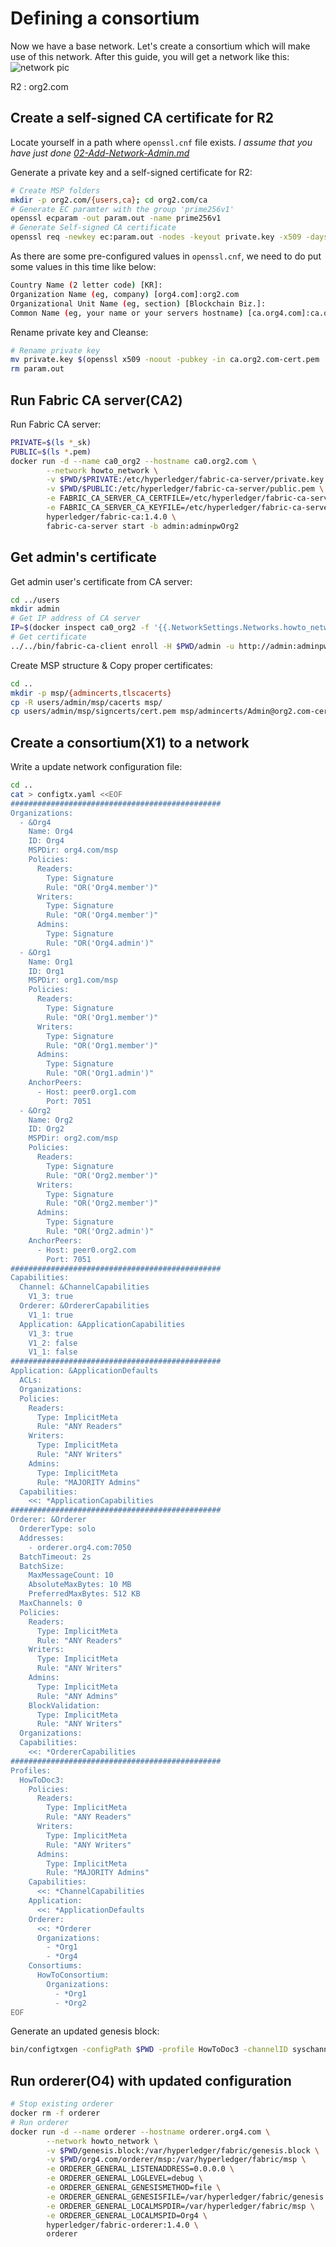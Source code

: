 # Defining a consortium

Now we have a base network.
Let's create a consortium which will make use of this network.
After this guide, you will get a network like this:
![network pic](https://hyperledger-fabric.readthedocs.io/en/release-1.3/_images/network.diagram.3.png "Target network - 03")

R2 : org2.com

## Create a self-signed CA certificate for R2

Locate yourself in a path where `openssl.cnf` file exists.
*I assume that you have just done [02-Add-Network-Admin.md](https://github.com/ChoiSD/how-to-Hyperledger-Fabric/blob/master/Docs/Build-From-Scratch/02-Add-Network-Admin.md)*

Generate a private key and a self-signed certificate for R2:

```bash
# Create MSP folders
mkdir -p org2.com/{users,ca}; cd org2.com/ca
# Generate EC paramter with the group 'prime256v1'
openssl ecparam -out param.out -name prime256v1
# Generate Self-signed CA certificate
openssl req -newkey ec:param.out -nodes -keyout private.key -x509 -days 3650 -out ca.org2.com-cert.pem -extensions v3_user -config ../../openssl.cnf
```

As there are some pre-configured values in `openssl.cnf`, we need to do put some values in this time like below:

```bash
Country Name (2 letter code) [KR]:
Organization Name (eg, company) [org4.com]:org2.com
Organizational Unit Name (eg, section) [Blockchain Biz.]:
Common Name (eg, your name or your servers hostname) [ca.org4.com]:ca.org2.com
```

Rename private key and Cleanse:

```bash
# Rename private key
mv private.key $(openssl x509 -noout -pubkey -in ca.org2.com-cert.pem | openssl asn1parse -strparse 23 -in - | openssl dgst -sha256 | awk '{print $2}')_sk
rm param.out
```

## Run Fabric CA server(CA2)

Run Fabric CA server:

```bash
PRIVATE=$(ls *_sk)
PUBLIC=$(ls *.pem)
docker run -d --name ca0_org2 --hostname ca0.org2.com \
        --network howto_network \
        -v $PWD/$PRIVATE:/etc/hyperledger/fabric-ca-server/private.key \
        -v $PWD/$PUBLIC:/etc/hyperledger/fabric-ca-server/public.pem \
        -e FABRIC_CA_SERVER_CA_CERTFILE=/etc/hyperledger/fabric-ca-server/public.pem \
        -e FABRIC_CA_SERVER_CA_KEYFILE=/etc/hyperledger/fabric-ca-server/private.key \
        hyperledger/fabric-ca:1.4.0 \
        fabric-ca-server start -b admin:adminpwOrg2
```

## Get admin's certificate

Get admin user's certificate from CA server:

```bash
cd ../users
mkdir admin
# Get IP address of CA server
IP=$(docker inspect ca0_org2 -f '{{.NetworkSettings.Networks.howto_network.IPAddress}}')
# Get certificate
../../bin/fabric-ca-client enroll -H $PWD/admin -u http://admin:adminpwOrg2@${IP}:7054 --csr.names C=KR,ST=Seoul,L=Gangdong-gu,O=org2.com
```

Create MSP structure & Copy proper certificates:

```bash
cd ..
mkdir -p msp/{admincerts,tlscacerts}
cp -R users/admin/msp/cacerts msp/
cp users/admin/msp/signcerts/cert.pem msp/admincerts/Admin@org2.com-cert.pem
```

## Create a consortium(X1) to a network

Write a update network configuration file:

```bash
cd ..
cat > configtx.yaml <<EOF
###############################################
Organizations:
  - &Org4
    Name: Org4
    ID: Org4
    MSPDir: org4.com/msp
    Policies:
      Readers:
        Type: Signature
        Rule: "OR('Org4.member')"
      Writers:
        Type: Signature
        Rule: "OR('Org4.member')"
      Admins:
        Type: Signature
        Rule: "OR('Org4.admin')"
  - &Org1
    Name: Org1
    ID: Org1
    MSPDir: org1.com/msp
    Policies:
      Readers:
        Type: Signature
        Rule: "OR('Org1.member')"
      Writers:
        Type: Signature
        Rule: "OR('Org1.member')"
      Admins:
        Type: Signature
        Rule: "OR('Org1.admin')"
    AnchorPeers:
      - Host: peer0.org1.com
        Port: 7051
  - &Org2
    Name: Org2
    ID: Org2
    MSPDir: org2.com/msp
    Policies:
      Readers:
        Type: Signature
        Rule: "OR('Org2.member')"
      Writers:
        Type: Signature
        Rule: "OR('Org2.member')"
      Admins:
        Type: Signature
        Rule: "OR('Org2.admin')"
    AnchorPeers:
      - Host: peer0.org2.com
        Port: 7051
###############################################
Capabilities:
  Channel: &ChannelCapabilities
    V1_3: true
  Orderer: &OrdererCapabilities
    V1_1: true
  Application: &ApplicationCapabilities
    V1_3: true
    V1_2: false
    V1_1: false
###############################################
Application: &ApplicationDefaults
  ACLs:
  Organizations:
  Policies:
    Readers:
      Type: ImplicitMeta
      Rule: "ANY Readers"
    Writers:
      Type: ImplicitMeta
      Rule: "ANY Writers"
    Admins:
      Type: ImplicitMeta
      Rule: "MAJORITY Admins"
  Capabilities:
    <<: *ApplicationCapabilities
###############################################
Orderer: &Orderer
  OrdererType: solo
  Addresses:
    - orderer.org4.com:7050
  BatchTimeout: 2s
  BatchSize:
    MaxMessageCount: 10
    AbsoluteMaxBytes: 10 MB
    PreferredMaxBytes: 512 KB
  MaxChannels: 0
  Policies:
    Readers:
      Type: ImplicitMeta
      Rule: "ANY Readers"
    Writers:
      Type: ImplicitMeta
      Rule: "ANY Writers"
    Admins:
      Type: ImplicitMeta
      Rule: "ANY Admins"
    BlockValidation:
      Type: ImplicitMeta
      Rule: "ANY Writers"
  Organizations:
  Capabilities:
    <<: *OrdererCapabilities
###############################################
Profiles:
  HowToDoc3:
    Policies:
      Readers:
        Type: ImplicitMeta
        Rule: "ANY Readers"
      Writers:
        Type: ImplicitMeta
        Rule: "ANY Writers"
      Admins:
        Type: ImplicitMeta
        Rule: "MAJORITY Admins"
    Capabilities:
      <<: *ChannelCapabilities
    Application:
      <<: *ApplicationDefaults
    Orderer:
      <<: *Orderer
      Organizations:
        - *Org1
        - *Org4
    Consortiums:
      HowToConsortium:
        Organizations:
          - *Org1
          - *Org2
EOF
```

Generate an updated genesis block:

```bash
bin/configtxgen -configPath $PWD -profile HowToDoc3 -channelID syschannel -outputBlock ./genesis.block
```

## Run orderer(O4) with updated configuration

```bash
# Stop existing orderer
docker rm -f orderer
# Run orderer
docker run -d --name orderer --hostname orderer.org4.com \
        --network howto_network \
        -v $PWD/genesis.block:/var/hyperledger/fabric/genesis.block \
        -v $PWD/org4.com/orderer/msp:/var/hyperledger/fabric/msp \
        -e ORDERER_GENERAL_LISTENADDRESS=0.0.0.0 \
        -e ORDERER_GENERAL_LOGLEVEL=debug \
        -e ORDERER_GENERAL_GENESISMETHOD=file \
        -e ORDERER_GENERAL_GENESISFILE=/var/hyperledger/fabric/genesis.block \
        -e ORDERER_GENERAL_LOCALMSPDIR=/var/hyperledger/fabric/msp \
        -e ORDERER_GENERAL_LOCALMSPID=Org4 \
        hyperledger/fabric-orderer:1.4.0 \
        orderer
```